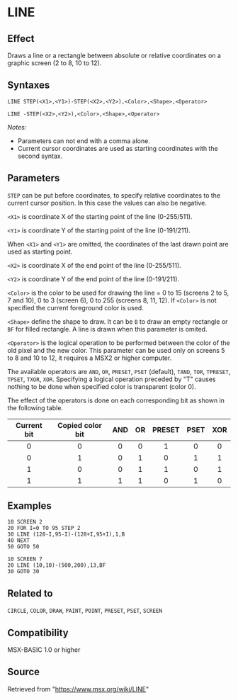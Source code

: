 # LINE

## Effect

Draws a line or a rectangle between absolute or relative coordinates on a graphic screen (2 to 8, 10 to 12).

## Syntaxes

`LINE STEP(<X1>,<Y1>)-STEP(<X2>,<Y2>),<Color>,<Shape>,<Operator>`

`LINE -STEP(<X2>,<Y2>),<Color>,<Shape>,<Operator>`

_Notes:_
- Parameters can not end with a comma alone.
- Current cursor coordinates are used as starting coordinates with the second syntax.

## Parameters

`STEP` can be put before coordinates, to specify relative coordinates to the current cursor position. In this case the values can also be negative.

`<X1>` is coordinate X of the starting point of the line (0-255/511).

`<Y1>` is coordinate Y of the starting point of the line (0-191/211).

When `<X1>` and `<Y1>` are omitted, the coordinates of the last drawn point are used as starting point.

`<X2>` is coordinate X of the end point of the line (0-255/511).

`<Y2>` is coordinate Y of the end point of the line (0-191/211).

`<Color>` is the color to be used for drawing the line = 0 to 15 (screens 2 to 5, 7 and 10), 0 to 3 (screen 6), 0 to 255 (screens 8, 11, 12). If `<Color>` is not specified the current foreground color is used.

`<Shape>` define the shape to draw. It can be `B` to draw an empty rectangle or `BF` for filled rectangle. A line is drawn when this parameter is omited.

`<Operator>` is the logical operation to be performed between the color of the old pixel and the new color. This parameter can be used only on screens 5 to 8 and 10 to 12, it requires a MSX2 or higher computer.

The available operators are `AND`, `OR`, `PRESET`, `PSET` (default), `TAND`, `TOR`, `TPRESET`, `TPSET`, `TXOR`, `XOR`. Specifying a logical operation preceded by "T" causes nothing to be done when specified color is transparent (color 0).

The effect of the operators is done on each corresponding bit as shown in the following table.

|Current bit|Copied color bit|AND|OR|PRESET|PSET|XOR|
|:-:|:-:|:-:|:-:|:-:|:-:|:-:|
|0|0|0|0|1|0|0|
|0|1|0|1|0|1|1|
|1|0|0|1|1|0|1|
|1|1|1|1|0|1|0|

## Examples

```basic
10 SCREEN 2
20 FOR I=0 TO 95 STEP 2
30 LINE (128-I,95-I)-(128+I,95+I),1,B
40 NEXT
50 GOTO 50
```

```basic
10 SCREEN 7
20 LINE (10,10)-(500,200),13,BF
30 GOTO 30
```

## Related to

`CIRCLE`, `COLOR`, `DRAW`, `PAINT`, `POINT`, `PRESET`, `PSET`, `SCREEN`

## Compatibility

MSX-BASIC 1.0 or higher

## Source

Retrieved from "https://www.msx.org/wiki/LINE"
